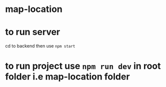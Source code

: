 # map-location
# to run server
cd to backend
then use `npm start`
# to run project use `npm run dev` in root folder i.e map-location folder
